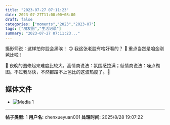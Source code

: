 ```yaml
---
title: "2023-07-27 07:11:23"
date: 2023-07-27T11:00:00+08:00
draft: false
categories: ["moments","2023","2023-07"]
tags: ["朋友圈","生活记录"]
summary: "2023-07-27 07:11:23..."
---
```


摄影师说：这样拍你脸会黑唉！
🙃 我这张老脸有啥好看的？
💪 重点当然是咱金刚芭比啦！

🌃 夜晚的图修起来难度比较大。高情商说法：氛围感拉满；低情商说法：噪点糊图。不过我尽快，不然都蹭不上芭比的这波热度了。💖

## 媒体文件

- ![Media 1](/Moments/photos/2023-07-27/202307270711230.jpg)

---

**帖子类型:** 1
**用户名:** chenxueyuan001
**处理时间:** 2025/8/28 19:07:22